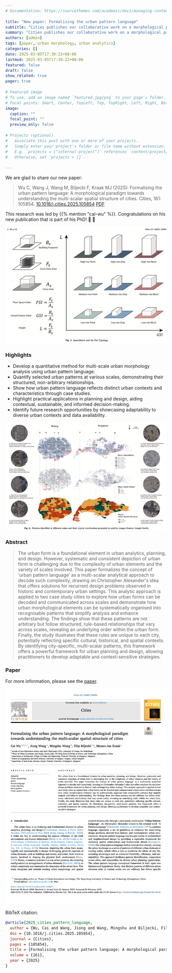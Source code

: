 ```yaml
---
# Documentation: https://sourcethemes.com/academic/docs/managing-content/

title: "New paper: Formalising the urban pattern language"
subtitle: "Cities publishes our collaborative work on a morphological paradigm towards understanding the multi-scalar spatial structure of cities."
summary: "Cities publishes our collaborative work on a morphological paradigm towards understanding the multi-scalar spatial structure of cities."
authors: [admin]
tags: [paper, urban morphology, urban analytics]
categories: []
date: 2025-03-05T17:30:22+08:00
lastmod: 2025-03-05T17:30:22+08:00
featured: false
draft: false
show_related: true
pager: true

# Featured image
# To use, add an image named `featured.jpg/png` to your page's folder.
# Focal points: Smart, Center, TopLeft, Top, TopRight, Left, Right, BottomLeft, Bottom, BottomRight.
image:
  caption: ""
  focal_point: ""
  preview_only: false

# Projects (optional).
#   Associate this post with one or more of your projects.
#   Simply enter your project's folder or file name without extension.
#   E.g. `projects = ["internal-project"]` references `content/project/deep-learning/index.md`.
#   Otherwise, set `projects = []`.

---
```


We are glad to share our new paper:

> Wu C, Wang J, Wang M, Biljecki F, Kraak MJ (2025): Formalising the urban pattern language: A morphological paradigm towards understanding the multi-scalar spatial structure of cities. Cities, 161: 105854. [<i class="ai ai-doi-square ai"></i> 10.1016/j.cities.2025.105854](https://doi.org/10.1016/j.cities.2025.105854) [<i class="far fa-file-pdf"></i> PDF](/publication/2025-cities-pattern-language/2025-cities-pattern-language.pdf)</i> <i class="ai ai-open-access-square ai"></i>

This research was led by {{% mention "cai-wu" %}}.
Congratulations on his new publication that is part of his PhD! :raised_hands: :clap:

![](1.png)


### Highlights

+ Develop a quantitative method for multi-scale urban morphology analysis using urban pattern language.
+ Quantify selected urban patterns at various scales, demonstrating their structured, non-arbitrary relationships.
+ Show how urban pattern language reflects distinct urban contexts and characteristics through case studies.
+ Highlight practical applications in planning and design, aiding contextual, sustainable, and informed decision-making.
+ Identify future research opportunities by showcasing adaptability to diverse urban contexts and data availability.

![](2.png)


### Abstract

> The urban form is a foundational element in urban analytics, planning, and design. However, systematic and consistent depiction of urban form is challenging due to the complexity of urban elements and the variety of scales involved. This paper formalizes the concept of ‘urban pattern language’ as a multi-scalar analytical approach to decode such complexity, drawing on Christopher Alexander's idea that offers solutions for recurrent design problems observed in historic and contemporary urban settings. This analytic approach is applied to two case study cities to explore how urban forms can be decoded and communicated across scales and demonstrate how urban morphological elements can be systematically organised into recognisable patterns that simplify analysis and enhance understanding. The findings show that these patterns are not arbitrary but follow structured, rule-based relationships that vary across scales, revealing an underlying order within the urban form. Finally, the study illustrates that these rules are unique to each city, potentially reflecting specific cultural, historical, and spatial contexts. By identifying city-specific, multi-scalar patterns, this framework offers a powerful framework for urban planning and design, allowing practitioners to develop adaptable and context-sensitive strategies.

### Paper 

For more information, please see the [paper](/publication/2025-cities-pattern-language/). <i class="ai ai-open-access-square ai"></i>

[![](page-one.png)](/publication/2025-cities-pattern-language/)

BibTeX citation:
```bibtex
@article{2025_cities_pattern_language,
  author = {Wu, Cai and Wang, Jiong and Wang, Mingshu and Biljecki, Filip and Kraak, Menno-Jan},
  doi = {10.1016/j.cities.2025.105854},
  journal = {Cities},
  pages = {105854},
  title = {Formalising the urban pattern language: A morphological paradigm towards understanding the multi-scalar spatial structure of cities},
  volume = {161},
  year = {2025}
}
```
